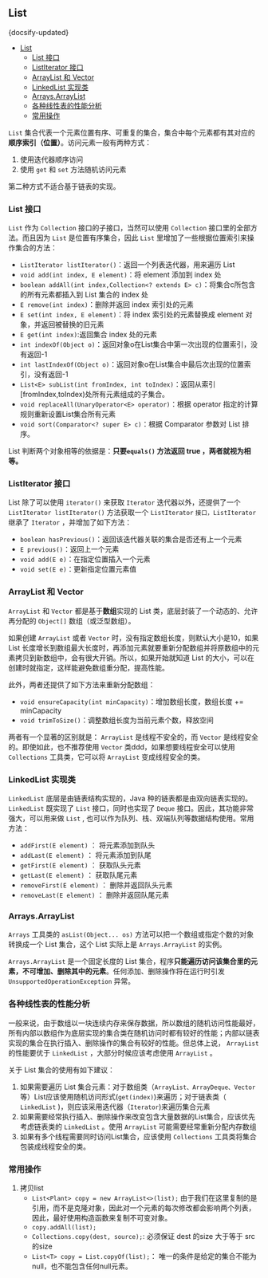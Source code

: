 ## List
{docsify-updated}

- [List](#list)
	- [List 接口](#list-接口)
	- [ListIterator 接口](#listiterator-接口)
	- [ArrayList 和 Vector](#arraylist-和-vector)
	- [LinkedList 实现类](#linkedlist-实现类)
	- [Arrays.ArrayList](#arraysarraylist)
	- [各种线性表的性能分析](#各种线性表的性能分析)
	- [常用操作](#常用操作)


`List` 集合代表一个元素位置有序、可重复的集合，集合中每个元素都有其对应的**顺序索引（位置）**。访问元素一般有两种方式：
1. 使用迭代器顺序访问
2. 使用 `get` 和 `set` 方法随机访问元素

第二种方式不适合基于链表的实现。

### List 接口
`List` 作为 `Collection` 接口的子接口，当然可以使用 `Collection` 接口里的全部方法。而且因为 `List` 是位置有序集合，因此 `List` 里增加了一些根据位置索引来操作集合的方法：
+ `ListIterator listIterator()`：返回一个列表迭代器，用来遍历 List
+ `void add(int index, E element)`：将 element 添加到 index 处
+ `boolean addAll(int index,Collection<? extends E> c)`：将集合c所包含的所有元素都插入到 List 集合的 index 处
+ `E remove(int index)`：删除并返回 index 索引处的元素
+ `E set(int index, E element)`：将 index 索引处的元素替换成 element 对象，并返回被替换的旧元素
+ `E get(int index)`:返回集合 index 处的元素
+ `int indexOf(Object o)`：返回对象o在List集合中第一次出现的位置索引，没有返回-1
+ `int lastIndexOf(Object o)`：返回对象o在List集合中最后次出现的位置索引，没有返回-1
+ `List<E> subList(int fromIndex, int toIndex)`：返回从索引 [fromIndex,toIndex)处所有元素组成的子集合。
+ `void replaceAll(UnaryOperator<E> operator)`：根据 operator 指定的计算规则重新设置List集合所有元素
+ `void sort(Comparator<? super E> c)`：根据 Comparator 参数对 List 排序。

List 判断两个对象相等的依据是：**只要`equals()` 方法返回 true ，两者就视为相等。**

### ListIterator 接口
List 除了可以使用 `iterator()` 来获取 `Iterator` 迭代器以外，还提供了一个 `ListIterator listIterator()` 方法获取一个 `ListIterator` `接口，ListIterator` 继承了 `Iterator` ，并增加了如下方法：
+ `boolean hasPrevious()`：返回该迭代器关联的集合是否还有上一个元素
+ `E previous()`：返回上一个元素
+ `void add(E e)`：在指定位置插入一个元素
+ `void set(E e)`：更新指定位置元素值

### ArrayList 和 Vector
`ArrayList` 和 `Vector` 都是基于**数组**实现的 List 类，底层封装了一个动态的、允许再分配的 `Object[]` 数组（或泛型数组）。

如果创建 `ArrayList` 或者 `Vector` 时，没有指定数组长度，则默认大小是10，如果 List 长度增长到数组最大长度时，再添加元素就要重新分配数组并将原数组中的元素拷贝到新数组中，会有很大开销。所以，如果开始就知道 List 的大小，可以在创建时就指定，这样能避免数组重分配，提高性能。

此外，两者还提供了如下方法来重新分配数组：
+ `void ensureCapacity(int minCapacity)`：增加数组长度，数组长度 += minCapacity
+ `void trimToSize()`：调整数组长度为当前元素个数，释放空间

两者有一个显著的区别就是： `ArrayList` 是线程不安全的，而 `Vector` 是线程安全的。即使如此，也不推荐使用 `Vector` 类ddd，如果想要线程安全可以使用 `Collections` 工具类，它可以将 `ArrayList` 变成线程安全的类。

### LinkedList 实现类
`LinkedList` 底层是由链表结构实现的，Java 种的链表都是由双向链表实现的。
`LinkedList` 既实现了 `List` 接口，同时也实现了 `Deque` 接口。因此，其功能非常强大，可以用来做 `List` , 也可以作为队列、栈、双端队列等数据结构使用。常用方法：
+ `addFirst(E element)` ： 将元素添加到队头
+ `addLast(E element)` ： 将元素添加到队尾
+ `getFirst(E element)` ： 获取队头元素
+ `getLast(E element)` ： 获取队尾元素
+ `removeFirst(E element)` ： 删除并返回队头元素
+ `removeLast(E element)` ： 删除并返回队尾元素


### Arrays.ArrayList
`Arrays` 工具类的 `asList(Object... os)` 方法可以把一个数组或指定个数的对象转换成一个 List 集合，这个 List 实际上是 `Arrays.ArrayList` 的实例。

`Arrays.ArrayList` 是一个固定长度的 List 集合，程序**只能遍历访问该集合里的元素，不可增加、删除其中的元素**。任何添加、删除操作将在运行时引发`UnsupportedOperationException` 异常。


### 各种线性表的性能分析
一般来说，由于数组以一块连续内存来保存数据，所以数组的随机访问性能最好，所有内部以数组作为底层实现的集合类在随机访问时都有较好的性能；内部以链表实现的集合在执行插入、删除操作的集合有较好的性能。但总体上说， `ArrayList` 的性能要优于 `LinkedList` ，大部分时候应该考虑使用 `ArrayList` 。

关于 List 集合的使用有如下建议：
1. 如果需要遍历 List 集合元素：对于数组类（`ArrayList、ArrayDeque、Vector`等）List应该使用随机访问形式(`get(index)`)来遍历；对于链表类（ `LinkedList` )，则应该采用迭代器（`Iterator`)来遍历集合元素
2. 如果需要经常执行插入、删除操作来改变包含大量数据的List集合，应该优先考虑链表类的 `LinkedList` 。使用 `ArrayList` 可能需要经常重新分配内存数组
3. 如果有多个线程需要同时访问List集合，应该使用 `Collections` 工具类将集合包装成线程安全的类。

### 常用操作
1. 拷贝list
   + `List<Plant> copy = new ArrayList<>(list);` 由于我们在这里复制的是引用，而不是克隆对象，因此对一个元素的每次修改都会影响两个列表，因此，最好使用构造函数来复制不可变对象。
   + `copy.addAll(list);`
   + `Collections.copy(dest, source);`: 必须保证 dest 的size 大于等于 src 的size
   + `List<T> copy = List.copyOf(list);`： 唯一的条件是给定的集合不能为null，也不能包含任何null元素。
